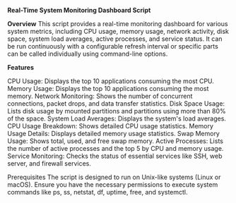 **Real-Time System Monitoring Dashboard Script**

**Overview**
This script provides a real-time monitoring dashboard for various system metrics, including CPU usage, memory usage, network activity, disk space, system load averages, active processes, and service status. It can be run continuously with a configurable refresh interval or specific parts can be called individually using command-line options.

**Features**

CPU Usage: Displays the top 10 applications consuming the most CPU.
Memory Usage: Displays the top 10 applications consuming the most memory.
Network Monitoring: Shows the number of concurrent connections, packet drops, and data transfer statistics.
Disk Space Usage: Lists disk usage by mounted partitions and partitions using more than 80% of the space.
System Load Averages: Displays the system's load averages.
CPU Usage Breakdown: Shows detailed CPU usage statistics.
Memory Usage Details: Displays detailed memory usage statistics.
Swap Memory Usage: Shows total, used, and free swap memory.
Active Processes: Lists the number of active processes and the top 5 by CPU and memory usage.
Service Monitoring: Checks the status of essential services like SSH, web server, and firewall services.

Prerequisites
The script is designed to run on Unix-like systems (Linux or macOS).
Ensure you have the necessary permissions to execute system commands like ps, ss, netstat, df, uptime, free, and systemctl.
